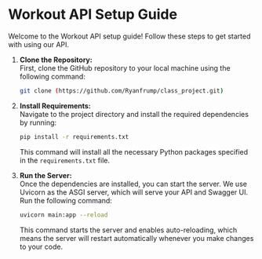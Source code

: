 # Workout API Setup Guide

Welcome to the Workout API setup guide! Follow these steps to get started with using our API.

1. **Clone the Repository:**  
   First, clone the GitHub repository to your local machine using the following command:

   ```bash
   git clone (https://github.com/Ryanfrump/class_project.git)
   ```

2. **Install Requirements:**  
   Navigate to the project directory and install the required dependencies by running:

   ```bash
   pip install -r requirements.txt
   ```

   This command will install all the necessary Python packages specified in the `requirements.txt` file.

3. **Run the Server:**  
   Once the dependencies are installed, you can start the server. We use Uvicorn as the ASGI server, which will serve your API and Swagger UI. Run the following command:
   ```bash
   uvicorn main:app --reload
   ```
   This command starts the server and enables auto-reloading, which means the server will restart automatically whenever you make changes to your code.

```

```
